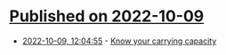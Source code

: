 # [Published on 2022-10-09](index.md)

* [2022-10-09, 12:04:55](https://lobste.rs/s/np4zbg/know_your_carrying_capacity) - [Know your carrying capacity](https://www.macchaffee.com/blog/2022/carrying-capacity/)
